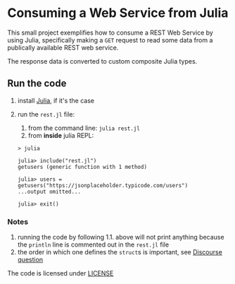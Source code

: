 # Consuming a Web Service from Julia 

This small project exemplifies how to consume a REST Web Service by using Julia, specifically making a `GET` request to read some data from a publically available REST web service.

The response data is converted to custom composite Julia types.

## Run the code

1. install [Julia](https://julialang.org/downloads/), if it's the case
2. run the `rest.jl` file:
   1. from the command line: `julia rest.jl`
   2. from **inside** julia REPL:

    ```
    > julia

    julia> include("rest.jl")
    getusers (generic function with 1 method)

    julia> users = getusers("https://jsonplaceholder.typicode.com/users")
    ...output omitted...

    julia> exit()
    ```

### Notes
1. running the code by following 1.1. above will not print anything because the `println` line is commented out in the `rest.jl` file
2. the order in which one defines the `struct`s is important, see [Discourse question](https://discourse.julialang.org/t/json-string-to-composite-type/56112)

The code is licensed under [LICENSE](../LICENSE)
